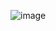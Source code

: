 ![image](https://github.com/sepidehmaghami/hangman-games/assets/87614385/63ecd554-6e4a-46df-8e97-7a7bd73478fe)
